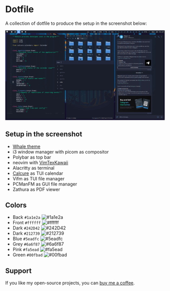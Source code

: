# Dotfile

A collection of dotfile to produce the setup in the screenshot below:

![screenshot](https://github.com/anufrievroman/dotfiles/blob/main/screenshot.jpg)

## Setup in the screenshot

- [Whale theme](https://github.com/anufrievroman/whale)
- i3 window manager with picom as compositor
- Polybar as top bar
- neovim with [VimTexKawaii](https://github.com/anufrievroman/vim-tex-kawaii)
- Alacritty as terminal
- [Calcure](https://github.com/anufrievroman/calcure) as TUI calendar 
- Vifm as TUI file manager
- PCManFM as GUI file manager
- Zathura as PDF viewer

## Colors

- Back `#1a1e2a` ![#1a1e2a](https://placehold.co/15x15/1a1e2a/1a1e2a.png) 
- Front `#ffffff` ![#ffffff](https://placehold.co/15x15/ffffff/ffffff.png)
- Dark `#242D42` ![#242D42](https://placehold.co/15x15/242D42/242D42.png)
- Dark `#212739` ![#212739](https://placehold.co/15x15/212739/212739.png)
- Blue `#5eadfc` ![#5eadfc](https://placehold.co/15x15/5eadfc/5eadfc.png)
- Grey `#6a6f87` ![#6a6f87](https://placehold.co/15x15/6a6f87/6a6f87.png)
- Pink `#fa5ead` ![#fa5ead](https://placehold.co/15x15/fa5ead/fa5ead.png)
- Green `#00fbad` ![#00fbad](https://placehold.co/15x15/00fbad/00fbad.png)


## Support

If you like my open-source projects, you can [buy me a coffee](https://www.buymeacoffee.com/angryprofessor).
